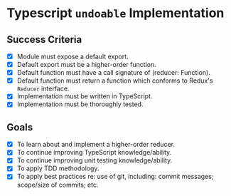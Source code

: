 # Typescript `undoable` Implementation

## Success Criteria
- [X] Module must expose a default export.
- [X] Default export must be a higher-order function.
- [X] Default function must have a call signature of (reducer: Function).
- [X] Default function must return a function which conforms to Redux's `Reducer` interface.
- [X] Implementation must be written in TypeScript.
- [X] Implementation must be thoroughly tested.

## Goals
- [X] To learn about and implement a higher-order reducer.
- [X] To continue improving TypeScript knowledge/ability.
- [X] To continue improving unit testing knowledge/ability.
- [X] To apply TDD methodology.
- [X] To apply best practices re: use of git, including: commit messages; scope/size of commits; etc.
